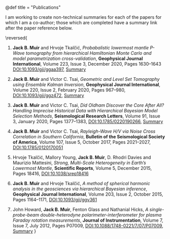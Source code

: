 @def title = "Publications"

I am working to create non-technical summaries for each of the papers for which I am a co-author; those which are completed have a summary link after the paper reference below.

\reversed{
1) **Jack B. Muir** and Hrvoje Tkalčić, *Probabalistic lowermost mantle P-Wave tomography from hierarchical Hamiltonian Monte Carlo and model parametrization cross-validation*, **Geophysical Journal International**, Volume 223, Issue 3, December 2020, Pages 1630–1643 [DOI:10.1093/gji/ggaa397](https://doi.org/10.1093/gji/ggaa397), [Summary](/publications/summaries#probabalistic_lowermost_mantle_p-wave_tomography_from_hierarchical_hamiltonian_monte_carlo_and_model_parametrization_cross-validation)

2) **Jack B. Muir** and Victor C. Tsai, *Geometric and Level Set Tomography using Ensemble Kalman Inversion*, **Geophysical Journal International**, Volume 220, Issue 2, February 2020, Pages 967–980, [DOI:10.1093/gji/ggz472](https://doi.org/10.1093/gji/ggz472), [Summary](/publications/summaries#geometric_and_level_set_tomography_using_ensemble_kalman_inversion)

3) **Jack B. Muir** and Victor C. Tsai, *Did Oldham Discover the Core After All? Handling Imprecise Historical Data with Hierarchical Bayesian Model Selection Methods*, **Seismological Research Letters**, Volume 91, Issue 3, January 2020, Pages 1377–1383, [DOI:10.1785/0220190266](https://doi.org/10.1785/0220190266), [Summary](/publications/summaries#did_oldham_discover_the_core_after_all_handling_imprecise_historical_data_with_hierarchical_bayesian_model_selection_methods)

4) **Jack B. Muir** and Victor C. Tsai, *Rayleigh-Wave H/V via Noise Cross Correlation in Southern California*, **Bulletin of the Seismological Society of America**, Volume 107, Issue 5, October 2017, Pages 2021–2027, [DOI:10.1785/0120170051](https://doi.org/10.1785/0120170051)<!--, [Summary](/publications/summaries#rayleigh-wave_hv_via_noise_cross_correlation_in_southern_california)-->

5) Hrvoje Tkalčić, Mallory Young, **Jack B. Muir**, D. Rhodri Davies and Maurizio Mattesini, *Strong, Multi-Scale Heterogeneity in Earth’s Lowermost Mantle*, **Scientific Reports**, Volume 5, December 2015, Pages 18416, [DOI:10.1038/srep18416](https://doi.org/10.1038/srep18416)<!--, [Summary](/publications/summaries#strong_multi-scale_heterogeneity_in_earths_lowermost_mantle)-->

6) **Jack B. Muir**  and Hrvoje Tkalčić, *A method of spherical harmonic analysis in the geosciences via hierarchical Bayesian inference*, **Geophysical Journal International**, Volume 203, Issue 2, October 2015, Pages 1164–1171, [DOI:10.1093/gji/ggv361](https://doi.org/10.1093/gji/ggv361)<!--, [Summary](/publications/summaries#a_method_of_spherical_harmonic_analysis_in_the_geosciences_via_hierarchical_bayesian_inference)-->

7) John Howard, **Jack B. Muir**, Fenton Glass and Nathanial Hicks, *A single-probe-beam double-heterodyne polarimeter-interferometer for plasma Faraday rotation measurements*, **Journal of Instrumentation**, Volume 7, Issue 7, July 2012, Pages P07009, [DOI:10.1088/1748-0221/7/07/P07009](https://doi.org/10.1088/1748-0221/7/07/P07009), [Summary](/publications/summaries#a_single-probe-beam_double-heterodyne_polarimeter-interferometer_for_plasma_faraday_rotation_measurements)
}